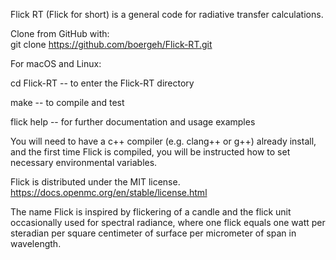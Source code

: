 
Flick RT (Flick for short) is a general code for radiative transfer calculations.

Clone from GitHub with:  
 git clone https://github.com/boergeh/Flick-RT.git  

For macOS and Linux:

 cd Flick-RT -- to enter the Flick-RT directory  

 make -- to compile and test  

 flick help -- for further documentation and usage examples  

You will need to have a c++ compiler (e.g. clang++ or g++) already
install, and the first time Flick is compiled, you will be instructed
how to set necessary environmental variables.  

Flick is distributed under the MIT license.  
https://docs.openmc.org/en/stable/license.html

The name Flick is inspired by flickering of a candle and the flick
unit occasionally used for spectral radiance, where one flick equals
one watt per steradian per square centimeter of surface per micrometer
of span in wavelength.  
